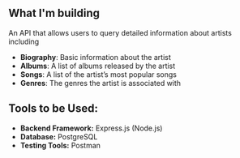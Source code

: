 ## What I'm building
An API that allows users to query detailed information about artists including
- **Biography**: Basic information about the artist
- **Albums**: A list of albums released by the artist
- **Songs**: A list of the artist’s most popular songs
- **Genres**: The genres the artist is associated with

## Tools to be Used:
- **Backend Framework:** Express.js (Node.js)
- **Database:** PostgreSQL
- **Testing Tools:** Postman
